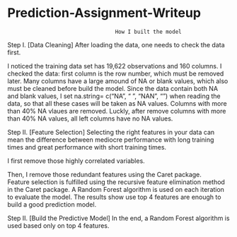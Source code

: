 # Prediction-Assignment-Writeup

                                      How I built the model

Step I. [Data Cleaning]
After loading the data, one needs to check the data first.

I noticed the training data set has 19,622 observations and 160 columns. 
I checked the data: first column is the row number, which must be removed later.
Many columns have a large amound of NA or blank values, which also must be cleaned before build the model. 
Since the data contain both NA and blank values, I set na.string= c(“NA”, “ ”, “NAN”, “”) when reading the data, 
so that all these cases will be taken as NA values. Columns with more than 40% NA vlaues are removed. 
Luckly, after remove columns with more than 40% NA values, all left columns have no NA values.

Step II. [Feature Selection]
Selecting the right features in your data can mean the difference between mediocre performance with long training times and 
great performance with short training times. 

I first remove those highly correlated variables.

Then, I remove those redundant features using the Caret package.  
Feature selection is fulfilled using the recursive feature elimination method in the Caret package. 
A Random Forest algorithm is used on each iteration to evaluate the model.
The results show use top 4 features are enough to build a good prediction model.

Step II. [Build the Predictive Model]
In the end, a Random Forest algorithm is used based only on top 4 features.
